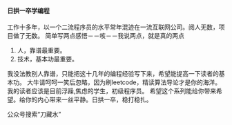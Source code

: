 #### 日拱一卒学编程

工作十多年，以一个二流程序员的水平常年混迹在一流互联网公司。阅人无数，项目做了无数。
简单写两点感悟－－咳－－我说两点，就是真的两点

1. 人，靠谱最重要。
2. 技术，基本功最重要。

我没法教别人靠谱，只能把这十几年的编程经验写下来，希望能提高一下读者的基本功。
大牛请呵呵一笑后忽略，因为刷leetcode，精读算法导论才是你的海洋。我的读者应该是目前浮躁,焦虑的学生，初级程序员。
希望这个系列能给你带来希望。给你的内心带来一丝平静。日拱一卒，稳打稳扎。

公众号搜索“刀藏水”
